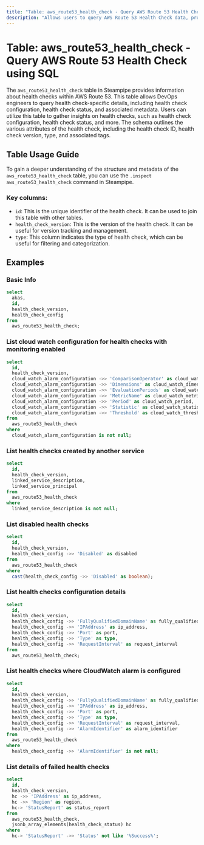 ```yaml
---
title: "Table: aws_route53_health_check - Query AWS Route 53 Health Check using SQL"
description: "Allows users to query AWS Route 53 Health Check data, providing information about health checks within AWS Route 53. This includes details such as health check configuration, health check status, and associated metadata."
---
```


# Table: aws_route53_health_check - Query AWS Route 53 Health Check using SQL

The `aws_route53_health_check` table in Steampipe provides information about health checks within AWS Route 53. This table allows DevOps engineers to query health check-specific details, including health check configuration, health check status, and associated metadata. Users can utilize this table to gather insights on health checks, such as health check configuration, health check status, and more. The schema outlines the various attributes of the health check, including the health check ID, health check version, type, and associated tags.

## Table Usage Guide

To gain a deeper understanding of the structure and metadata of the `aws_route53_health_check` table, you can use the `.inspect aws_route53_health_check` command in Steampipe.

### Key columns:

- `id`: This is the unique identifier of the health check. It can be used to join this table with other tables.
- `health_check_version`: This is the version of the health check. It can be useful for version tracking and management.
- `type`: This column indicates the type of health check, which can be useful for filtering and categorization.

## Examples

### Basic Info

```sql
select
  akas,
  id,
  health_check_version,
  health_check_config
from 
  aws_route53_health_check;
```

### List cloud watch configuration for health checks with monitoring enabled 

```sql
select
  id,
  health_check_version,
  cloud_watch_alarm_configuration ->> 'ComparisonOperator' as cloud_watch_comparison_operator,
  cloud_watch_alarm_configuration ->> 'Dimensions' as cloud_watch_dimensions,
  cloud_watch_alarm_configuration ->> 'EvaluationPeriods' as cloud_watch_evaluation_periods,
  cloud_watch_alarm_configuration ->> 'MetricName' as cloud_watch_metric_name,
  cloud_watch_alarm_configuration ->> 'Period' as cloud_watch_period,
  cloud_watch_alarm_configuration ->> 'Statistic' as cloud_watch_statistic,
  cloud_watch_alarm_configuration ->> 'Threshold' as cloud_watch_threshold
from 
  aws_route53_health_check
where
  cloud_watch_alarm_configuration is not null;
```

### List health checks created by another service

```sql
select
  id,
  health_check_version,
  linked_service_description,
  linked_service_principal
from 
  aws_route53_health_check
where
  linked_service_description is not null;
```

### List disabled health checks

```sql
select
  id,
  health_check_version,
  health_check_config ->> 'Disabled' as disabled
from 
  aws_route53_health_check 
where
  cast(health_check_config ->> 'Disabled' as boolean);
```

### List health checks configuration details

```sql
select
  id,
  health_check_version,
  health_check_config ->> 'FullyQualifiedDomainName' as fully_qualified_domain_name,
  health_check_config ->> 'IPAddress' as ip_address,
  health_check_config ->> 'Port' as port,
  health_check_config ->> 'Type' as type,
  health_check_config ->> 'RequestInterval' as request_interval
from 
  aws_route53_health_check;
```

### List health checks where CloudWatch alarm is configured

```sql
select
  id,
  health_check_version,
  health_check_config ->> 'FullyQualifiedDomainName' as fully_qualified_domain_name,
  health_check_config ->> 'IPAddress' as ip_address,
  health_check_config ->> 'Port' as port,
  health_check_config ->> 'Type' as type,
  health_check_config ->> 'RequestInterval' as request_interval,
  health_check_config ->> 'AlarmIdentifier' as alarm_identifier
from 
  aws_route53_health_check
where
  health_check_config ->> 'AlarmIdentifier' is not null;
```

### List details of failed health checks

```sql
select
  id,
  health_check_version,
  hc ->> 'IPAddress' as ip_address,
  hc ->> 'Region' as region,
  hc-> 'StatusReport' as status_report
from 
  aws_route53_health_check,
  jsonb_array_elements(health_check_status) hc 
where 
  hc-> 'StatusReport' ->> 'Status' not like '%Success%';
```
